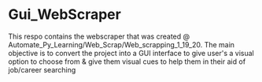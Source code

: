 # Gui_WebScraper
 This respo contains the webscraper that was created @ Automate_Py_Learning/Web_Scrap/Web_scrapping_1_19_20.  The main objective is to convert the project into a GUI interface to give user's a visual option to choose from & give them visual cues to help them in their aid of job/career searching
